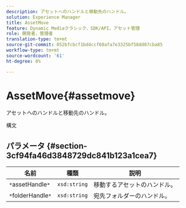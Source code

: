 ```yaml
---
description: アセットへのハンドルと移動先のハンドル。
solution: Experience Manager
title: AssetMove
feature: Dynamic Mediaクラシック，SDK/API，アセット管理
role: 開発者，管理者
translation-type: tm+mt
source-git-commit: 052bfcbcf1bd4ccf60afa7e3325bf58dd07cba85
workflow-type: tm+mt
source-wordcount: '61'
ht-degree: 8%

---
```



# AssetMove{#assetmove}

アセットへのハンドルと移動先のハンドル。

構文

## パラメータ {#section-3cf94fa46d3848729dc841b123a1cea7}

| 名前 | 種類 | 説明 |
|---|---|---|
| `*`assetHandle`*` | `xsd:string` | 移動するアセットのハンドル。 |
| `*`folderHandle`*` | `xsd:string` | 宛先フォルダーのハンドル。 |

